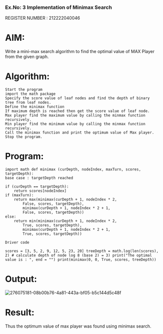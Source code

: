 ### Ex.No: 3 Implementation of Minimax Search

REGISTER NUMBER : 212222040046

# AIM:
Write a mini-max search algorithm to find the optimal value of MAX Player from the given graph.

# Algorithm:

    Start the program
    import the math package
    Specify the score value of leaf nodes and find the depth of binary tree from leaf nodes.
    Define the minimax function
    If maximum depth is reached then get the score value of leaf node.
    Max player find the maximum value by calling the minmax function recursively.
    Min player find the minimum value by calling the minmax function recursively.
    Call the minimax function and print the optimum value of Max player.
    Stop the program.

# Program:
```
import math def minimax (curDepth, nodeIndex, maxTurn, scores, targetDepth):
base case : targetDepth reached

if (curDepth == targetDepth):
    return scores[nodeIndex]
if (maxTurn):
    return max(minimax(curDepth + 1, nodeIndex * 2,
        False, scores, targetDepth),
        minimax(curDepth + 1, nodeIndex * 2 + 1,
        False, scores, targetDepth))
else:
    return min(minimax(curDepth + 1, nodeIndex * 2,
        True, scores, targetDepth),
        minimax(curDepth + 1, nodeIndex * 2 + 1,
        True, scores, targetDepth))

Driver code

scores = [3, 5, 2, 9, 12, 5, 23, 20] treeDepth = math.log(len(scores), 2) # calculate depth of node log 8 (base 2) = 3) print("The optimal value is : ", end = "") print(minimax(0, 0, True, scores, treeDepth))

```
# Output:
![276075181-08b00b76-4a81-443a-bf05-b5c144d5c48f](https://github.com/user-attachments/assets/c3b323dd-8b0d-4256-953b-0f8df57e174d)


# Result:
Thus the optimum value of max player was found using minimax search.
